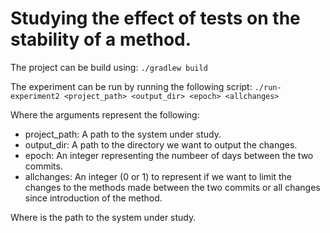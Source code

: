 # Studying the effect of tests on the stability of a method.

The project can be build using:
`./gradlew build`

The experiment can be run by running the following script:
`./run-experiment2 <project_path> <output_dir> <epoch> <allchanges>`

Where the arguments represent the following:
- project_path: A path to the system under study.
- output_dir: A path to the directory we want to output the changes.
- epoch: An integer representing the numbeer of days between the two commits.
- allchanges: An integer (0 or 1) to represent if we want to limit the changes to the methods made between the two commits or all changes since introduction of the method.

Where *<sut-path>* is the path to the system under study.